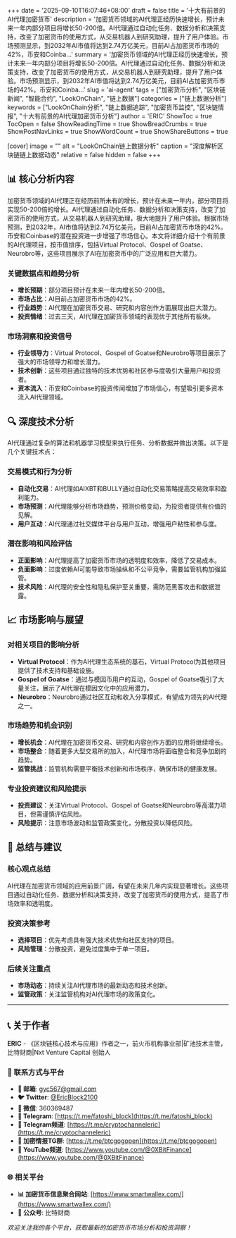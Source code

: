 +++
date = '2025-09-10T16:07:46+08:00'
draft = false
title = '十大有前景的AI代理加密货币'
description = '加密货币领域的AI代理正经历快速增长，预计未来一年内部分项目将增长50-200倍。AI代理通过自动化任务、数据分析和决策支持，改变了加密货币的使用方式，从交易机器人到研究助理，提升了用户体验。市场预测显示，到2032年AI市值将达到2.74万亿美元，目前AI占加密货币市场的42%，币安和Coinba...'
summary = '加密货币领域的AI代理正经历快速增长，预计未来一年内部分项目将增长50-200倍。AI代理通过自动化任务、数据分析和决策支持，改变了加密货币的使用方式，从交易机器人到研究助理，提升了用户体验。市场预测显示，到2032年AI市值将达到2.74万亿美元，目前AI占加密货币市场的42%，币安和Coinba...'
slug = 'ai-agent'
tags = ["加密货币分析", "区块链新闻", "智能合约", "LookOnChain", "链上数据"]
categories = ["链上数据分析"]
keywords = ["LookOnChain分析", "链上数据追踪", "加密货币监控", "区块链情报", "十大有前景的AI代理加密货币分析"]
author = 'ERIC'
ShowToc = true
TocOpen = false
ShowReadingTime = true
ShowBreadCrumbs = true
ShowPostNavLinks = true
ShowWordCount = true
ShowShareButtons = true

[cover]
image = ""
alt = "LookOnChain链上数据分析"
caption = "深度解析区块链链上数据动态"
relative = false
hidden = false
+++

## 📊 核心分析内容
加密货币领域的AI代理正在经历前所未有的增长，预计在未来一年内，部分项目将实现50-200倍的增长。AI代理通过自动化任务、数据分析和决策支持，改变了加密货币的使用方式，从交易机器人到研究助理，极大地提升了用户体验。根据市场预测，到2032年，AI市值将达到2.74万亿美元，目前AI占加密货币市场的42%。币安和Coinbase的潜在投资进一步增强了市场信心。本文将详细介绍十个有前景的AI代理项目，按市值排序，包括Virtual Protocol、Gospel of Goatse、Neurobro等，这些项目展示了AI在加密货币中的广泛应用和巨大潜力。

### 关键数据点和趋势分析
- **增长预期**：部分项目预计在未来一年内增长50-200倍。
- **市场占比**：AI目前占加密货币市场的42%。
- **行业趋势**：AI代理在加密货币交易、研究和内容创作方面展现出巨大潜力。
- **投资情绪**：过去三天，AI代理在加密货币领域的表现优于其他所有板块。

### 市场洞察和投资信号
- **行业领导力**：Virtual Protocol、Gospel of Goatse和Neurobro等项目展示了强大的市场领导力和增长潜力。
- **技术创新**：这些项目通过独特的技术优势和社区参与度吸引大量用户和投资者。
- **资本流入**：币安和Coinbase的投资传闻增加了市场信心，有望吸引更多资本流入AI代理领域。

## 🔍 深度技术分析
AI代理通过复杂的算法和机器学习模型来执行任务、分析数据并做出决策。以下是几个关键技术点：

### 交易模式和行为分析
- **自动化交易**：AI代理如AIXBT和BULLY通过自动化交易策略提高交易效率和盈利能力。
- **市场预测**：AI代理能够分析市场趋势，预测价格变动，为投资者提供有价值的见解。
- **用户互动**：AI代理通过社交媒体平台与用户互动，增强用户粘性和参与度。

### 潜在影响和风险评估
- **正面影响**：AI代理提高了加密货币市场的透明度和效率，降低了交易成本。
- **负面影响**：过度依赖AI可能导致市场操纵和不公平竞争，需要监管机构加强监管。
- **技术风险**：AI代理的安全性和隐私保护至关重要，需防范黑客攻击和数据泄露。

## 📈 市场影响与展望
### 对相关项目的影响分析
- **Virtual Protocol**：作为AI代理生态系统的基石，Virtual Protocol为其他项目提供了技术支持和基础设施。
- **Gospel of Goatse**：通过与模因币用户的互动，Gospel of Goatse吸引了大量关注，展示了AI代理在模因文化中的应用潜力。
- **Neurobro**：Neurobro通过社区互动和收入分享模式，有望成为领先的AI代理之一。

### 市场趋势和机会识别
- **增长机会**：AI代理在加密货币交易、研究和内容创作方面的应用将继续增长。
- **市场整合**：随着更多大型交易所的加入，AI代理市场将面临整合和竞争加剧的趋势。
- **监管挑战**：监管机构需要平衡技术创新和市场秩序，确保市场的健康发展。

### 专业投资建议和风险提示
- **投资建议**：关注Virtual Protocol、Gospel of Goatse和Neurobro等高潜力项目，但需谨慎评估风险。
- **风险提示**：注意市场波动和监管政策变化，分散投资以降低风险。

## 🎯 总结与建议
### 核心观点总结
AI代理在加密货币领域的应用前景广阔，有望在未来几年内实现显著增长。这些项目通过自动化任务、数据分析和决策支持，改变了加密货币的使用方式，提高了市场效率和透明度。

### 投资决策参考
- **选择项目**：优先考虑具有强大技术优势和社区支持的项目。
- **风险管理**：分散投资，避免过度集中于单一项目。

### 后续关注重点
- **市场动态**：持续关注AI代理市场的最新动态和技术创新。
- **监管政策**：关注监管机构对AI代理市场的政策变化。

---

## 📞 关于作者

**ERIC** - 《区块链核心技术与应用》作者之一，前火币机构事业部|矿池技术主管，比特财商|Nxt Venture Capital 创始人

### 🔗 联系方式与平台

- **📧 邮箱**: [gyc567@gmail.com](mailto:gyc567@gmail.com)
- **🐦 Twitter**: [@EricBlock2100](https://twitter.com/EricBlock2100)
- **💬 微信**: 360369487
- **📱 Telegram**: [https://t.me/fatoshi_block](https://t.me/fatoshi_block)
- **📢 Telegram频道**: [https://t.me/cryptochanneleric](https://t.me/cryptochanneleric)
- **👥 加密情报TG群**: [https://t.me/btcgogopen](https://t.me/btcgogopen)
- **🎥 YouTube频道**: [https://www.youtube.com/@0XBitFinance](https://www.youtube.com/@0XBitFinance)

### 🌐 相关平台

- **📊 加密货币信息聚合网站**: [https://www.smartwallex.com/](https://www.smartwallex.com/)
- **📖 公众号**: 比特财商

*欢迎关注我的各个平台，获取最新的加密货币市场分析和投资洞察！*
